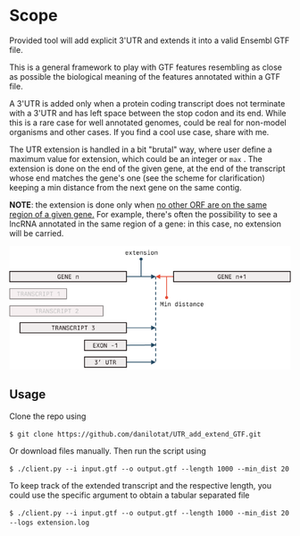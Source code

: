 # Scope

Provided tool will add explicit 3'UTR and extends it into a valid Ensembl GTF file. 

This is a general framework to play with GTF features resembling as close as possible the biological meaning of the features annotated within a GTF file. 

A 3'UTR is added only when a protein coding transcript does not terminate with a 3'UTR and has left space between the stop codon and its end. While this is a rare case for well annotated genomes, could be real for non-model organisms and other cases. If you find a cool use case, share with me. 

The UTR extension is handled in a bit "brutal" way, where user define a maximum value for extension, which could be an integer or `max`  . The extension is done on the end of the given gene, at the end of the transcript whose end matches the gene's one (see the scheme for clarification) keeping a min distance from the next gene on the same contig. 

 **NOTE**: the extension is done only when <u>no other ORF are on the same region of a given gene.</u> For example, there's often the possibility to see a lncRNA annotated in the same region of a gene: in this case, no extension will be carried. 

<img src="scheme.png">

## Usage

Clone the repo using 

`$ git clone https://github.com/danilotat/UTR_add_extend_GTF.git`  

Or download files manually. 
Then run the script using 

``$ ./client.py --i input.gtf --o output.gtf --length 1000 --min_dist 20`` 

To keep track of the extended transcript and the respective length, you could use the specific argument to obtain a tabular separated file 

``$ ./client.py --i input.gtf --o output.gtf --length 1000 --min_dist 20 --logs extension.log``  